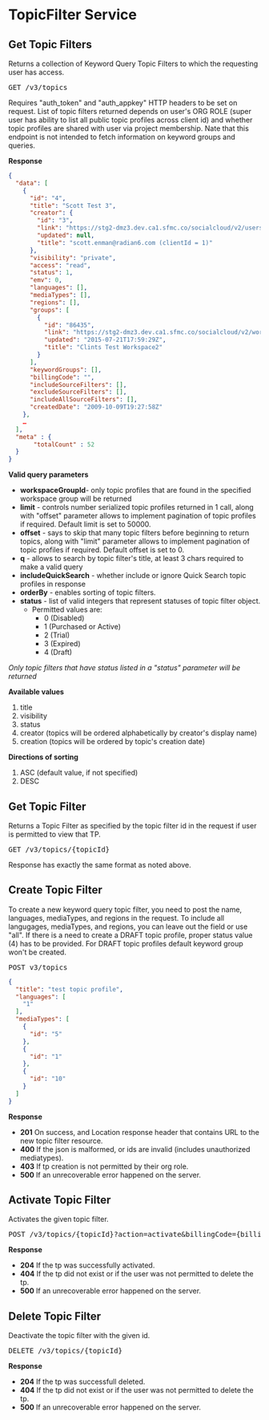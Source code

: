 # TopicFilter Service

## Get Topic Filters

Returns a collection of Keyword Query Topic Filters to which the requesting user has access.

<pre>GET /v3/topics</pre>

Requires "auth_token" and "auth_appkey" HTTP headers to be set on request.
List of topic filters returned depends on user's ORG ROLE (super user has ability to list all public topic profiles across client id) and whether topic profiles are shared with user via project membership.
Nate that this endpoint is not intended to fetch information on keyword groups and queries.

**Response**
```json
{
  "data": [
    {
      "id": "4",
      "title": "Scott Test 3",
      "creator": {
        "id": "3",
        "link": "https://stg2-dmz3.dev.ca1.sfmc.co/socialcloud/v2/users/3",
        "updated": null,
        "title": "scott.enman@radian6.com (clientId = 1)"
      },
      "visibility": "private",
      "access": "read",
      "status": 1,
      "emv": 0,
      "languages": [],
      "mediaTypes": [],
      "regions": [],
      "groups": [
        {
          "id": "86435",
          "link": "https://stg2-dmz3.dev.ca1.sfmc.co/socialcloud/v2/workspaceGroups/86435",
          "updated": "2015-07-21T17:59:29Z",
          "title": "Clints Test Workspace2"
        }
      ],
      "keywordGroups": [],
      "billingCode": "",
      "includeSourceFilters": [],
      "excludeSourceFilters": [],
      "includeAllSourceFilters": [],
      "createdDate": "2009-10-09T19:27:58Z"
    },
    …
  ],
  "meta" : {
       "totalCount" : 52
  }
}
```
**Valid query parameters**

* **workspaceGroupId**- only topic profiles that are found in the specified workspace group will be returned
* **limit** - controls number serialized topic profiles returned in 1 call, along with "offset" parameter allows to implement pagination of topic profiles if required. Default limit is set to 50000.
* **offset** - says to skip that many topic filters before beginning to return topics, along with "limit" parameter allows to implement pagination of topic profiles if required. Default offset is set to 0.
* **q** - allows to search by topic filter's title, at least 3 chars required to make a valid query
* **includeQuickSearch** - whether include or ignore Quick Search topic profiles in response
* **orderBy** - enables sorting of topic filters. 
* **status** - list of valid integers that represent statuses of topic filter object. 
  * Permitted values are: 
    * 0 (Disabled)
    * 1 (Purchased or Active)
    * 2 (Trial)
    * 3 (Expired)
    * 4 (Draft)
    
*Only topic filters that have status listed in a "status" parameter will be returned*

**Available values**

1. title
2. visibility
3. status
4. creator (topics will be ordered alphabetically by creator's display name)
5. creation (topics will be ordered by topic's creation date)

**Directions of sorting**

1. ASC (default value, if not specified)
2. DESC

## Get Topic Filter

Returns a Topic Filter as specified by the topic filter id in the request if user is permitted to view that TP.

<pre>GET /v3/topics/{topicId}</pre>

Response has exactly the same format as noted above.

## Create Topic Filter

To create a new keyword query topic filter, you need to post the name, languages, mediaTypes, and regions in the request. To include all langugages, mediaTypes, and regions, you can leave out the field or use "all".
If there is a need to create a DRAFT topic profile, proper status value (4) has to be provided. For DRAFT topic profiles default keyword group won't be created.

<pre>POST v3/topics</pre>
```json
{
  "title": "test topic profile",
  "languages": [
    "1"
  ],
  "mediaTypes": [
    {
      "id": "5"
    },
    {
      "id": "1"
    },
    {
      "id": "10"
    }
  ]
}
```
**Response**

* **201** On success, and Location response header that contains URL to the new topic filter resource.
* **400** If the json is malformed, or ids are invalid (includes unauthorized mediatypes).
* **403** If tp creation is not permitted by their org role.
* **500** If an unrecoverable error happened on the server.

## Activate Topic Filter

Activates the given topic filter.

<pre>POST /v3/topics/{topicId}?action=activate&billingCode={billingCode}</pre>

**Response**

* **204** If the tp was successfully activated.
* **404** If the tp did not exist or if the user was not permitted to delete the tp.
* **500** If an unrecoverable error happened on the server.

## Delete Topic Filter

Deactivate the topic filter with the given id.

<pre>DELETE /v3/topics/{topicId}</pre>

**Response**

* **204** If the tp was successfull deleted.
* **404** If the tp did not exist or if the user was not permitted to delete the tp.
* **500** If an unrecoverable error happened on the server.
